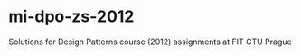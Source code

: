 mi-dpo-zs-2012
==============

Solutions for Design Patterns course (2012) assignments at FIT CTU Prague